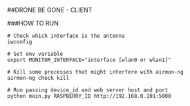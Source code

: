 ##DRONE BE GONE - CLIENT

###HOW TO RUN

    # Check which interface is the antenna
    iwconfig

    # Set env variable
    export MONITOR_INTERFACE="interface [wlan0 or wlan1]"

    # Kill some processes that might interfere with airmon-ng
    airmon-ng check kill

    # Run passing device_id and web server host and port
    python main.py RASPBERRY_ID http://192.168.0.101:5000

